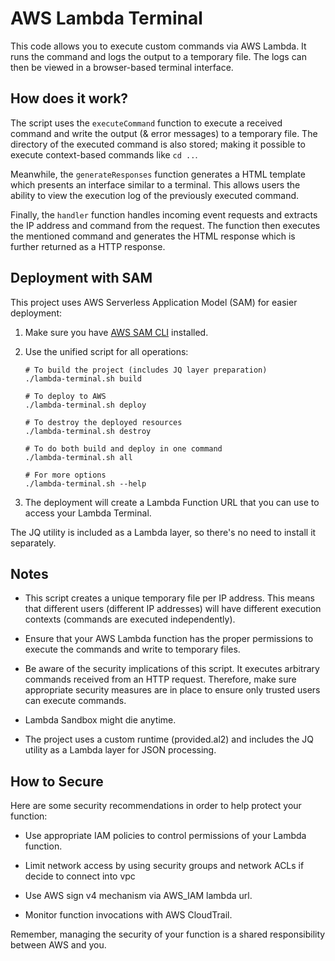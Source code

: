 # AWS Lambda Terminal

This code allows you to execute custom commands via AWS Lambda. It runs the command and logs the output to a temporary file. The logs can then be viewed in a browser-based terminal interface.


## How does it work?

The script uses the `executeCommand` function to execute a received command and write the output (& error messages) to a temporary file. The directory of the executed command is also stored; making it possible to execute context-based commands like `cd ..`.

Meanwhile, the `generateResponses` function generates a HTML template which presents an interface similar to a terminal. This allows users the ability to view the execution log of the previously executed command.

Finally, the `handler` function handles incoming event requests and extracts the IP address and command from the request. The function then executes the mentioned command and generates the HTML response which is further returned as a HTTP response.


## Deployment with SAM

This project uses AWS Serverless Application Model (SAM) for easier deployment:

1. Make sure you have [AWS SAM CLI](https://docs.aws.amazon.com/serverless-application-model/latest/developerguide/serverless-sam-cli-install.html) installed.

2. Use the unified script for all operations:

   ```
   # To build the project (includes JQ layer preparation)
   ./lambda-terminal.sh build
   
   # To deploy to AWS
   ./lambda-terminal.sh deploy
   
   # To destroy the deployed resources
   ./lambda-terminal.sh destroy
   
   # To do both build and deploy in one command
   ./lambda-terminal.sh all
   
   # For more options
   ./lambda-terminal.sh --help
   ```

3. The deployment will create a Lambda Function URL that you can use to access your Lambda Terminal.

The JQ utility is included as a Lambda layer, so there's no need to install it separately.


## Notes

- This script creates a unique temporary file per IP address. This means that different users (different IP addresses) will have different execution contexts (commands are executed independently).

- Ensure that your AWS Lambda function has the proper permissions to execute the commands and write to temporary files. 

- Be aware of the security implications of this script. It executes arbitrary commands received from an HTTP request. Therefore, make sure appropriate security measures are in place to ensure only trusted users can execute commands.

- Lambda Sandbox might die anytime.

- The project uses a custom runtime (provided.al2) and includes the JQ utility as a Lambda layer for JSON processing.


## How to Secure

Here are some security recommendations in order to help protect your function:

- Use appropriate IAM policies to control permissions of your Lambda function.

- Limit network access by using security groups and network ACLs if decide to connect into vpc

- Use AWS sign v4 mechanism via AWS_IAM lambda url.

- Monitor function invocations with AWS CloudTrail.
  
Remember, managing the security of your function is a shared responsibility between AWS and you.

